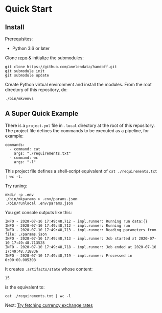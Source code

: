 # Quick Start

## Install

Prerequisites:

- Python 3.6 or later

Clone [repo](https://github.com/anelendata/handoff) & initialize the submodules:
```
git clone https://github.com/anelendata/handoff.git
git submodule init
git submodule update
```

Create Python virtual environment and install the modules.
From the root directory of this repository, do:

```
./bin/mkvenvs
```

## A Super Quick Example

There is a `project.yml` file in `.local` directory at the root of this
repository. The project file defines the commands to be executed as a pipeline,
for example:
```
commands:
  - command: cat
    args: "./requirements.txt"
  - command: wc
    args: "-l"
```

This project file defines a shell-script equivalent of
`cat ./requirements.txt | wc -l`.

Try runing:
```
mkdir -p .env
./bin/mkparams > .env/params.json
./bin/runlocal .env/params.json
```

You get console outputs like this:
```
INFO - 2020-07-10 17:49:48,712 - impl.runner: Running run data:{}
INFO - 2020-07-10 17:49:48,712 - impl.runner: Running run
INFO - 2020-07-10 17:49:48,713 - impl.runner: Reading parameters from file: ./params.json
INFO - 2020-07-10 17:49:48,713 - impl.runner: Job started at 2020-07-10 17:49:48.713528
INFO - 2020-07-10 17:49:48,718 - impl.runner: Job ended at 2020-07-10 17:49:48.718836
INFO - 2020-07-10 17:49:48,719 - impl.runner: Processed in 0:00:00.005308
```

It creates `.artifacts/state` whose content:
```
15
```
is the equivalent to:
```
cat ./requirements.txt | wc -l
```

Next: [Try fetching currency exchange rates](venv_config)

